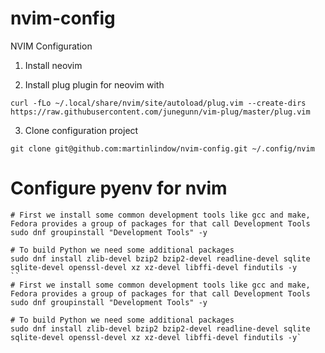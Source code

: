 # nvim-config
NVIM Configuration

1. Install neovim

2. Install plug plugin for neovim with

```
curl -fLo ~/.local/share/nvim/site/autoload/plug.vim --create-dirs https://raw.githubusercontent.com/junegunn/vim-plug/master/plug.vim
```

3. Clone configuration project

```
git clone git@github.com:martinlindow/nvim-config.git ~/.config/nvim
```


# Configure pyenv for nvim

```
# First we install some common development tools like gcc and make, Fedora provides a group of packages for that call Development Tools
sudo dnf groupinstall "Development Tools" -y

# To build Python we need some additional packages
sudo dnf install zlib-devel bzip2 bzip2-devel readline-devel sqlite sqlite-devel openssl-devel xz xz-devel libffi-devel findutils -y
``
# First we install some common development tools like gcc and make, Fedora provides a group of packages for that call Development Tools
sudo dnf groupinstall "Development Tools" -y

# To build Python we need some additional packages
sudo dnf install zlib-devel bzip2 bzip2-devel readline-devel sqlite sqlite-devel openssl-devel xz xz-devel libffi-devel findutils -y`
